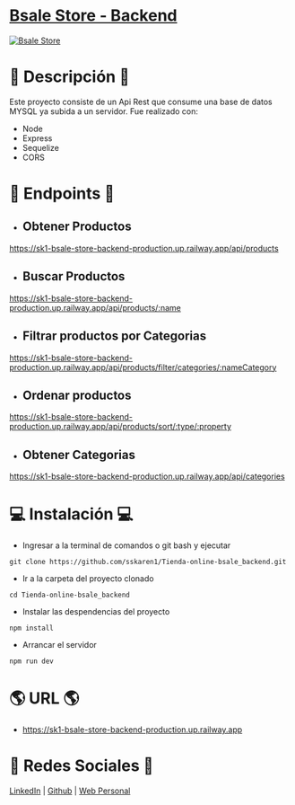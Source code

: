 # [Bsale Store - Backend](https://sk1-bsale-store.netlify.app/)
[![Bsale Store](https://i.ibb.co/6skpBmh/bsale-store-frontend.png)](https://sk1-bsale-store.netlify.app/)

# 📝 Descripción 📝
Este proyecto consiste de un Api Rest que consume una base de datos MYSQL ya subida a un servidor. 
Fue realizado con:
- Node
- Express
- Sequelize
- CORS
 
# 📝 Endpoints 📝
- ## Obtener Productos
https://sk1-bsale-store-backend-production.up.railway.app/api/products
- ## Buscar Productos
https://sk1-bsale-store-backend-production.up.railway.app/api/products/:name
- ## Filtrar productos por Categorias
https://sk1-bsale-store-backend-production.up.railway.app/api/products/filter/categories/:nameCategory
- ## Ordenar productos
https://sk1-bsale-store-backend-production.up.railway.app/api/products/sort/:type/:property
- ## Obtener Categorias
https://sk1-bsale-store-backend-production.up.railway.app/api/categories

# 💻 Instalación 💻
- Ingresar a la terminal de comandos o git bash y ejecutar
```
git clone https://github.com/sskaren1/Tienda-online-bsale_backend.git
```
- Ir a la carpeta del proyecto clonado
```
cd Tienda-online-bsale_backend
```
- Instalar las despendencias del proyecto
```
npm install
```
- Arrancar el servidor 
```
npm run dev
```
  
# 🌎 URL 🌎
- https://sk1-bsale-store-backend-production.up.railway.app

# 👾 Redes Sociales 👾
[LinkedIn](https://www.linkedin.com/in/karen-obispo-campos/) | [Github](https://github.com/sskaren1) | [Web Personal](https://karen-obispo.vercel.app/)